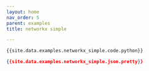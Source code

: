 ```yaml
---
layout: home
nav_order: 5
parent: examples
title: networkx simple

---
```


```python
{{site.data.examples.networkx_simple.code.python}}
```
```json
{{site.data.examples.networkx_simple.json.pretty}}
```